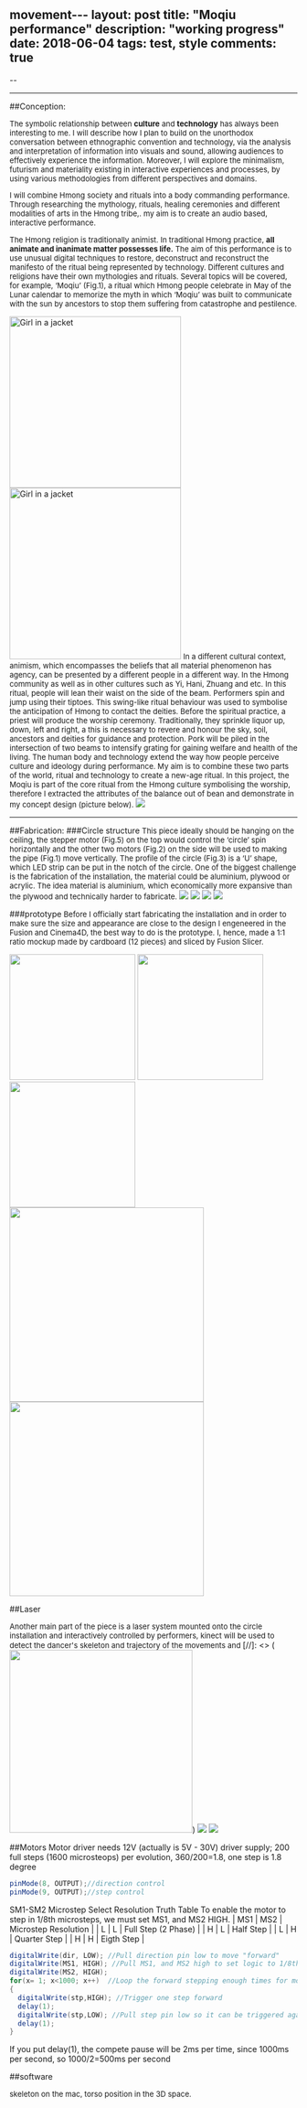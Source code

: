 movement---
layout: post
title: "Moqiu performance"
description: "working progress"
date: 2018-06-04
tags: test, style
comments: true
---

--

-----

##Conception:
<font size="2">

The symbolic relationship between **culture** and **technology** has always been interesting to me. I will describe how I plan to build on the unorthodox conversation between ethnographic convention and technology, via the analysis and interpretation of information into visuals and sound, allowing audiences to effectively experience the information. Moreover, I will explore the minimalism, futurism and materiality existing in interactive experiences and processes, by using various methodologies from different perspectives and domains.

I will combine Hmong society and rituals into a body commanding performance. Through researching the mythology, rituals, healing ceremonies and different modalities of arts in the Hmong tribe,. my aim is to create an audio based, interactive performance.

The Hmong religion is traditionally animist. In traditional Hmong practice, **all animate and inanimate matter possesses life.** The aim of this performance is to use unusual digital techniques to restore, deconstruct and reconstruct the manifesto of the ritual being represented by technology. Different cultures and religions have their own mythologies and rituals. Several topics will be covered, for example, ‘Moqiu’ (Fig.1), a ritual which Hmong people celebrate in May of the Lunar calendar to memorize the myth in which ‘Moqiu’ was built to communicate with the sun by ancestors to stop them suffering from catastrophe and pestilence.
</font>

<img src="/friendred_blog/assets/images/moqiu.jpg" alt="Girl in a jacket" width="300">
<img src="/friendred_blog/assets/images/moqiu2.jpg" alt="Girl in a jacket" width="300">

<font size="2">
In a different cultural context, animism, which encompasses the beliefs that all material phenomenon has agency, can be presented by a different people in a different way. In the Hmong community as well as in other cultures such as Yi, Hani, Zhuang and etc. In this ritual, people will lean their waist on the side of the beam. Performers spin and jump using their tiptoes. This swing-like ritual behaviour was used to symbolise the anticipation of Hmong to contact the deities.  Before the spiritual practice, a priest will produce the worship ceremony. Traditionally, they sprinkle liquor up, down, left and right, a this is necessary to revere and honour the sky, soil, ancestors and deities for guidance and protection. Pork will be piled in the intersection of two beams to intensify grating for gaining welfare and health of the living.
</font>

<font size="2">
The human body and technology extend the way how people perceive culture and ideology during performance. My aim is to combine these two parts of the world, ritual and technology to create a new-age ritual. In this project, the Moqiu is part of the core ritual from the Hmong culture symbolising the worship, therefore I extracted the attributes of the balance out of bean and demonstrate in my concept design (picture below).  
</font>

<img src="/friendred_blog/assets/images/scene_2_2.jpg">

-----
##Fabrication:
###Circle structure
<font size="2">
This piece ideally should be hanging on the ceiling, the stepper motor (Fig.5) on the top would control the ‘circle’ spin horizontally and the other two motors (Fig.2) on the side will be used to making the pipe (Fig.1) move vertically. The profile of the circle (Fig.3) is a ‘U’ shape, which LED strip can be put in the notch of the circle.
One of the biggest challenge is the fabrication of the installation, the material could be aluminium, plywood or acrylic. The idea material is aluminium, which economically more expansive than the plywood and technically harder to fabricate.
</font>
<img src="/friendred_blog/assets/images/joints_v12.png">
<img src="/friendred_blog/assets/images/joints_v13.png">
<img src="/friendred_blog/assets/images/joints_v14.png">
<img src="/friendred_blog/assets/images/joints_v15.png">


###prototype
<font size="2">
Before I officially start fabricating the installation and in order to make sure the size and appearance are close to the design I engeneered in the Fusion and Cinema4D, the best way to do is the prototype. I, hence, made a 1:1 ratio mockup made by cardboard (12 pieces) and sliced by Fusion Slicer.
</font>

<img src="/friendred_blog/assets/images/board2.png" width="220">
<img src="/friendred_blog/assets/images/board3.png" width="220">
<img src="/friendred_blog/assets/images/board4.png" width="220">

<img src="/friendred_blog/assets/images/card1.JPG" width="340">
<img src="/friendred_blog/assets/images/card2.JPG" width="340">

[//]: <> (<img src="/friendred_blog/assets/images/card3.JPG" width="340">)
[//]: <> (<img src="/friendred_blog/assets/images/card4.JPG" width="340">)

##Laser

<font size="2">
Another main part of the piece is a laser system mounted onto the circle installation and interactively controlled by performers, kinect will be used to detect the dancer's skeleton and trajectory of the movements and
</font>
[//]: <> (<img src="/friendred_blog/assets/images/laser_case.png" width="320">)

<img src="/friendred_blog/assets/images/scene_3_1.jpg">

<img src="/friendred_blog/assets/images/scene_4.jpg">

##Motors
Motor driver needs 12V (actually is 5V - 30V) driver supply; 200 full steps (1600 microsteops) per evolution, 360/200=1.8, one step is 1.8 degree

```java
pinMode(8, OUTPUT);//direction control
pinMode(9, OUTPUT);//step control
```
SM1-SM2
Microstep Select Resolution Truth Table
To enable the motor to step in 1/8th microsteps, we must set MS1, and MS2 HIGH.
| MS1	| MS2	| Microstep Resolution |
| L	| L	| Full Step (2 Phase) |
| H	| L	| Half Step |
| L	| H	| Quarter Step |
| H	| H	| Eigth Step |
```java
digitalWrite(dir, LOW); //Pull direction pin low to move "forward"
digitalWrite(MS1, HIGH); //Pull MS1, and MS2 high to set logic to 1/8th microstep resolution
digitalWrite(MS2, HIGH);
for(x= 1; x<1000; x++)  //Loop the forward stepping enough times for motion to be visible
{
  digitalWrite(stp,HIGH); //Trigger one step forward
  delay(1);
  digitalWrite(stp,LOW); //Pull step pin low so it can be triggered again
  delay(1);
}
```

If you put delay(1), the compete pause will be 2ms per time, since 1000ms per second, so 1000/2=500ms per second

##software

<font size="2">
skeleton on the mac, torso position in the 3D space.


</font>
